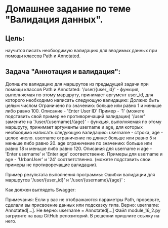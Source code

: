 # Домашнее задание по теме "Валидация данных".
## Цель: 
научится писать необходимую валидацию для вводимых данных при помощи классов Path и Annotated.

## Задача "Аннотация и валидация":
Допишите валидацию для маршрутов из предыдущей задачи при помощи классов Path и Annotated:
'/user/{user_id}' - функция, выполняемая по этому маршруту, принимает аргумент user_id, для которого необходимо написать следующую валидацию:
Должно быть целым числом
Ограничено по значению: больше или равно 1 и меньше либо равно 100.
Описание - 'Enter User ID'
Пример - '1' (можете подставить свой пример не противоречащий валидации)
'/user' замените на '/user/{username}/{age}' - функция, выполняемая по этому маршруту, принимает аргументы username и age, для которых необходимо написать следующую валидацию:
username - строка, age - целое число.
username ограничение по длине: больше или равно 5 и меньше либо равно 20.
age ограничение по значению: больше или равно 18 и меньше либо равно 120.
Описания для username и age - 'Enter username' и 'Enter age' соответственно.
Примеры для username и age - 'UrbanUser' и '24' соответственно. (можете подставить свои примеры не противоречащие валидации).

Пример результата выполнения программы:
Ошибки валидации для маршрутов '/user/{user_id}' и '/user/{username}/{age}' :

Как должен выглядеть Swagger:



Примечания:
Если у вас не отображаются параметры Path, проверьте, сделали вы присвоение данных или подсказку типа. Верно: username: Annotated[...]. Не верно: username = Annotated[...]
Файл module_16_2.py загрузите на ваш GitHub репозиторий. В решении пришлите ссылку на него.
